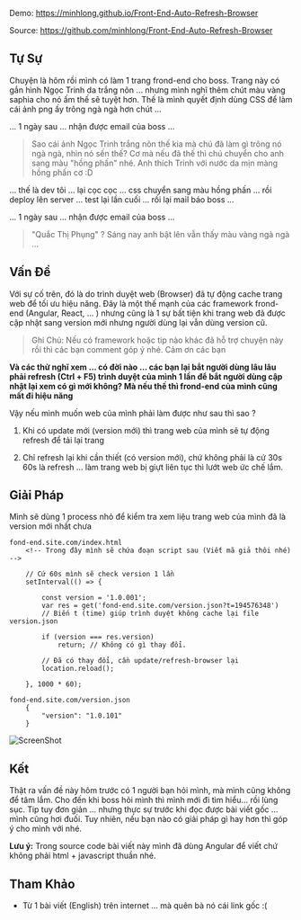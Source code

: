 Demo: https://minhlong.github.io/Front-End-Auto-Refresh-Browser

Source: https://github.com/minhlong/Front-End-Auto-Refresh-Browser

## Tự Sự

Chuyện là hôm rồi mình có làm 1 trang frond-end cho boss. Trang này có gắn hình Ngọc Trinh da trắng nõn ... nhưng mình nghĩ thêm chút màu vàng saphia cho nó ấm thế sẽ tuyệt hơn. Thế là mình quyết định dùng CSS để làm cái ảnh png ấy trông ngà ngà hơn chút ...

... 1 ngày sau ... nhận được email của boss ...

> Sao cái ảnh Ngọc Trinh trắng nõn thế kia mà chú đã làm gì trông nó ngà ngà, nhìn nó sến thế? Cơ mà nếu đã thế thì chú chuyển cho anh sang màu "hồng phấn" nhé. Anh thích Trinh với nước da mịn màng hồng phấn cơ :D

... thế là dev tôi ... lại cọc cọc ... css chuyển sang màu hồng phấn ... rồi deploy lên server ... test lại lần cuối ... rồi lại mail báo boss ...

... 1 ngày sau ... nhận được email của boss ...

> "Quắc Thị Phụng" ? Sáng nay anh bật lên vẫn thấy màu vàng ngà ngà ...

## Vấn Đề

Với sự cố trên, đó là do trình duyệt web (Browser) đã tự động cache trang web để tối ưu hiệu năng. Đây là một thế mạnh của các framework frond-end (Angular, React, ... ) nhưng cũng là 1 sự bất tiện khi trang web đã được cập nhật sang version mới nhưng người dùng lại vẫn dùng version cũ.

> Ghi Chú: Nếu có framework hoặc tip nào khác đã hỗ trợ chuyện này rồi thì các bạn comment góp ý nhé. Cảm ơn các bạn

**Và các thử nghĩ xem ... có đời nào ... các bạn lại bắt người dùng lâu lâu phải refresh (Ctrl + F5) trình duyệt của mình 1 lần để bắt người dùng cập nhật lại xem có gì mới không? Mà nếu thế thì frond-end của mình cũng mất đi hiệu năng**

Vậy nếu mình muốn web của mình phải làm được như sau thì sao ?

1. Khi có update mới (version mới) thì trang web của mình sẽ tự động refresh để tải lại trang

2. Chỉ refresh lại khi cần thiết (có version mới), chứ không phải là cứ 30s 60s là refresh ... làm trang web bị giựt liên tục thì lướt web ức chế lắm.

## Giải Pháp

Mình sẽ dùng 1 process nhỏ để kiểm tra xem liệu trang web của mình đã là version mới nhất chưa

```
fond-end.site.com/index.html
    <!-- Trong đây mình sẽ chứa đoạn script sau (Viết mã giả thôi nhé) -->

    // Cứ 60s mình sẽ check version 1 lần
    setInterval(() => {

        const version = '1.0.001';
        var res = get('fond-end.site.com/version.json?t=194576348')
        // Biến t (time) giúp trình duyệt không cache lại file version.json

        if (version === res.version)
            return; // Không có gì thay đổi.

        // Đã có thay đổi, cần update/refresh-browser lại
        location.reload();

    }, 1000 * 60);
```

```
fond-end.site.com/version.json
    {
        "version": "1.0.101"
    }
```

![ScreenShot](https://github.com/minhlong/Front-End-Auto-Refresh-Browser/raw/master/screeenshot.png?raw=true)

## Kết

Thật ra vấn đề này hôm trước có 1 người bạn hỏi mình, mà mình cũng không để tâm lắm. Cho đến khi boss hỏi mình thì mình mới đi tìm hiểu... rồi lùng sục. Tip tuy đơn giản ... nhưng thực sự trước khi đọc được bài viết gốc ... mình cũng hơi đuối. Tuy nhiên, nếu bạn nào có giải pháp gì hay hơn thì góp ý cho mình với nhé.

**Lưu ý:** Trong source code bài viết này mình đã dùng Angular để viết chứ không phải html + javascript thuần nhé. 

## Tham Khảo

- Từ 1 bài viết (English) trên internet ... mà quên bà nó cái link gốc :(